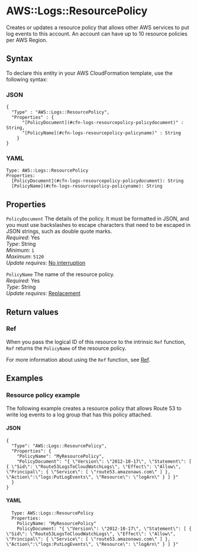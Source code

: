 # AWS::Logs::ResourcePolicy<a name="aws-resource-logs-resourcepolicy"></a>

Creates or updates a resource policy that allows other AWS services to put log events to this account\. An account can have up to 10 resource policies per AWS Region\.

## Syntax<a name="aws-resource-logs-resourcepolicy-syntax"></a>

To declare this entity in your AWS CloudFormation template, use the following syntax:

### JSON<a name="aws-resource-logs-resourcepolicy-syntax.json"></a>

```
{
  "Type" : "AWS::Logs::ResourcePolicy",
  "Properties" : {
      "[PolicyDocument](#cfn-logs-resourcepolicy-policydocument)" : String,
      "[PolicyName](#cfn-logs-resourcepolicy-policyname)" : String
    }
}
```

### YAML<a name="aws-resource-logs-resourcepolicy-syntax.yaml"></a>

```
Type: AWS::Logs::ResourcePolicy
Properties: 
  [PolicyDocument](#cfn-logs-resourcepolicy-policydocument): String
  [PolicyName](#cfn-logs-resourcepolicy-policyname): String
```

## Properties<a name="aws-resource-logs-resourcepolicy-properties"></a>

`PolicyDocument`  <a name="cfn-logs-resourcepolicy-policydocument"></a>
The details of the policy\. It must be formatted in JSON, and you must use backslashes to escape characters that need to be escaped in JSON strings, such as double quote marks\.  
*Required*: Yes  
*Type*: String  
*Minimum*: `1`  
*Maximum*: `5120`  
*Update requires*: [No interruption](https://docs.aws.amazon.com/AWSCloudFormation/latest/UserGuide/using-cfn-updating-stacks-update-behaviors.html#update-no-interrupt)

`PolicyName`  <a name="cfn-logs-resourcepolicy-policyname"></a>
The name of the resource policy\.  
*Required*: Yes  
*Type*: String  
*Update requires*: [Replacement](https://docs.aws.amazon.com/AWSCloudFormation/latest/UserGuide/using-cfn-updating-stacks-update-behaviors.html#update-replacement)

## Return values<a name="aws-resource-logs-resourcepolicy-return-values"></a>

### Ref<a name="aws-resource-logs-resourcepolicy-return-values-ref"></a>

When you pass the logical ID of this resource to the intrinsic `Ref` function, `Ref` returns the `PolicyName` of the resource policy\.

For more information about using the `Ref` function, see [Ref](https://docs.aws.amazon.com/AWSCloudFormation/latest/UserGuide/intrinsic-function-reference-ref.html)\.

## Examples<a name="aws-resource-logs-resourcepolicy--examples"></a>

### Resource policy example<a name="aws-resource-logs-resourcepolicy--examples--Resource_policy_example"></a>

The following example creates a resource policy that allows Route 53 to write log events to a log group that has this policy attached\.

#### JSON<a name="aws-resource-logs-resourcepolicy--examples--Resource_policy_example--json"></a>

```
{
  "Type": "AWS::Logs::ResourcePolicy",
  "Properties": {
    "PolicyName": "MyResourcePolicy",
    "PolicyDocument": "{ \"Version\": \"2012-10-17\", \"Statement\": [ { \"Sid\": \"Route53LogsToCloudWatchLogs\", \"Effect\": \"Allow\", \"Principal\": { \"Service\": [ \"route53.amazonaws.com\" ] }, \"Action\":\"logs:PutLogEvents\", \"Resource\": \"logArn\" } ] }"
  }
}
```

#### YAML<a name="aws-resource-logs-resourcepolicy--examples--Resource_policy_example--yaml"></a>

```
  Type: AWS::Logs::ResourcePolicy
  Properties:
    PolicyName: "MyResourcePolicy"
    PolicyDocument: "{ \"Version\": \"2012-10-17\", \"Statement\": [ { \"Sid\": \"Route53LogsToCloudWatchLogs\", \"Effect\": \"Allow\", \"Principal\": { \"Service\": [ \"route53.amazonaws.com\" ] }, \"Action\":\"logs:PutLogEvents\", \"Resource\": \"logArn\" } ] }"
```